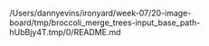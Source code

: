 /Users/dannyevins/ironyard/week-07/20-image-board/tmp/broccoli_merge_trees-input_base_path-hUbBjy4T.tmp/0/README.md